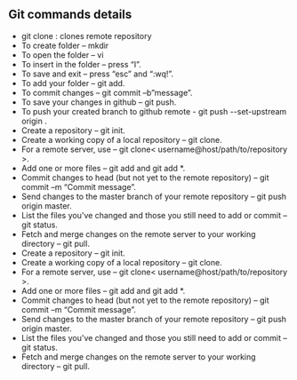 ## Git commands details
- git clone : clones remote repository
- To create folder – mkdir <foldername>
- To open the folder – vi <foldername>
- To insert in the folder – press “I”.
- To save and exit – press “esc” and “:wq!”.
- To add your folder – git add.
- To commit changes – git commit –b”message”.
- To save your changes in github – git push.
- To push your created branch to github remote - git push --set-upstream origin <branchname>.
- Create a repository – git init.
- Create a working copy of a local repository – git clone.
- For a remote server, use – git clone< username@host/path/to/repository >.
- Add one or more files – git add <file name> and git add *.
- Commit changes to head (but not yet to the remote repository) – git commit –m “Commit message”.
- Send changes to the master branch of your remote repository – git push origin master.
- List the files you've changed and those you still need to add or commit – git status.
- Fetch and merge changes on the remote server to your working directory – git pull.
- Create a repository – git init.
- Create a working copy of a local repository – git clone.
- For a remote server, use – git clone< username@host/path/to/repository >.
- Add one or more files – git add <file name> and git add *.
- Commit changes to head (but not yet to the remote repository) – git commit –m “Commit message”.
- Send changes to the master branch of your remote repository – git push origin master.
- List the files you've changed and those you still need to add or commit – git status.
- Fetch and merge changes on the remote server to your working directory – git pull.
